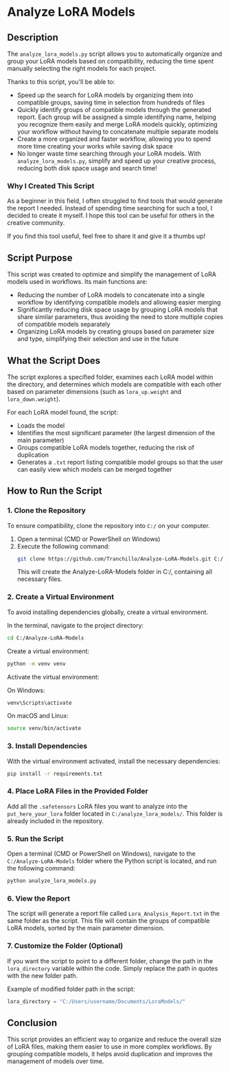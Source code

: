 # Analyze LoRA Models

## Description
The `analyze_lora_models.py` script allows you to automatically organize and group your LoRA models based on compatibility, reducing the time spent manually selecting the right models for each project.

Thanks to this script, you'll be able to:
- Speed up the search for LoRA models by organizing them into compatible groups, saving time in selection from hundreds of files
- Quickly identify groups of compatible models through the generated report. Each group will be assigned a simple identifying name, helping you recognize them easily and merge LoRA models quickly, optimizing your workflow without having to concatenate multiple separate models
- Create a more organized and faster workflow, allowing you to spend more time creating your works while saving disk space
- No longer waste time searching through your LoRA models. With `analyze_lora_models.py`, simplify and speed up your creative process, reducing both disk space usage and search time!

### Why I Created This Script
As a beginner in this field, I often struggled to find tools that would generate the report I needed. Instead of spending time searching for such a tool, I decided to create it myself. I hope this tool can be useful for others in the creative community.

If you find this tool useful, feel free to share it and give it a thumbs up!

## Script Purpose
This script was created to optimize and simplify the management of LoRA models used in workflows. Its main functions are:

- Reducing the number of LoRA models to concatenate into a single workflow by identifying compatible models and allowing easier merging
- Significantly reducing disk space usage by grouping LoRA models that share similar parameters, thus avoiding the need to store multiple copies of compatible models separately
- Organizing LoRA models by creating groups based on parameter size and type, simplifying their selection and use in the future

## What the Script Does
The script explores a specified folder, examines each LoRA model within the directory, and determines which models are compatible with each other based on parameter dimensions (such as `lora_up.weight` and `lora_down.weight`).

For each LoRA model found, the script:
- Loads the model
- Identifies the most significant parameter (the largest dimension of the main parameter)
- Groups compatible LoRA models together, reducing the risk of duplication
- Generates a `.txt` report listing compatible model groups so that the user can easily view which models can be merged together

## How to Run the Script

### 1. Clone the Repository
To ensure compatibility, clone the repository into `C:/` on your computer.

1. Open a terminal (CMD or PowerShell on Windows)
2. Execute the following command:
   ```bash
   git clone https://github.com/Tranchillo/Analyze-LoRA-Models.git C:/Analyze-LoRA-Models
   ```
   This will create the Analyze-LoRA-Models folder in C:/, containing all necessary files.

### 2. Create a Virtual Environment
To avoid installing dependencies globally, create a virtual environment.

In the terminal, navigate to the project directory:
```bash
cd C:/Analyze-LoRA-Models
```

Create a virtual environment:
```bash
python -m venv venv
```

Activate the virtual environment:

On Windows:
```bash
venv\Scripts\activate
```

On macOS and Linux:
```bash
source venv/bin/activate
```

### 3. Install Dependencies
With the virtual environment activated, install the necessary dependencies:
```bash
pip install -r requirements.txt
```

### 4. Place LoRA Files in the Provided Folder
Add all the `.safetensors` LoRA files you want to analyze into the `put_here_your_lora` folder located in `C:/analyze_lora_models/`. This folder is already included in the repository.

### 5. Run the Script
Open a terminal (CMD or PowerShell on Windows), navigate to the `C:/Analyze-LoRA-Models` folder where the Python script is located, and run the following command:
```bash
python analyze_lora_models.py
```

### 6. View the Report
The script will generate a report file called `Lora_Analysis_Report.txt` in the same folder as the script. This file will contain the groups of compatible LoRA models, sorted by the main parameter dimension.

### 7. Customize the Folder (Optional)
If you want the script to point to a different folder, change the path in the `lora_directory` variable within the code. Simply replace the path in quotes with the new folder path.

Example of modified folder path in the script:
```python
lora_directory = "C:/Users/username/Documents/LoraModels/"
```

## Conclusion
This script provides an efficient way to organize and reduce the overall size of LoRA files, making them easier to use in more complex workflows. By grouping compatible models, it helps avoid duplication and improves the management of models over time.
